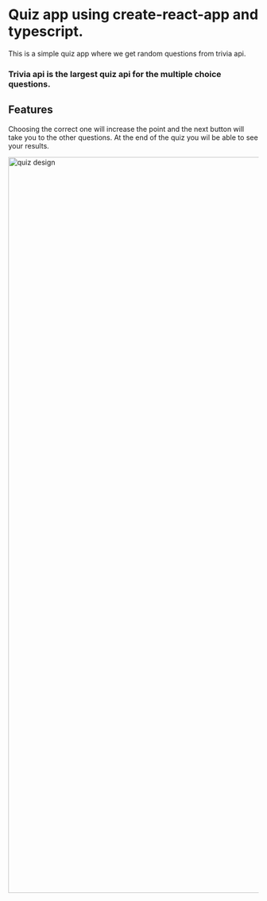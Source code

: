 # Quiz app using create-react-app and typescript.

This is a simple quiz app where we get random questions from trivia api. 

### Trivia api is the largest quiz api for the multiple choice questions.

## Features
Choosing the correct one will increase the point and the next button will take you to the other questions. At the end of the quiz you wil be able to see your results.

<img width="1482" alt="quiz design" src="https://user-images.githubusercontent.com/71869793/174248578-0502f258-028c-44d8-ba6e-197b7f7ab849.png">
